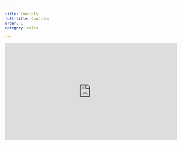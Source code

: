```yaml
---

title: Controls
full-title: Controls
order: 1
category: talks

---
```


<div class="auto-resizable-iframe"><div>
<iframe width="560" height="315" src="https://www.youtube.com/embed/videoseries?list=PLt7_h2sMj9b8_vSGiOMWMGEdfo1--VsM_" frameborder="0" allowfullscreen></iframe>
</div></div>
